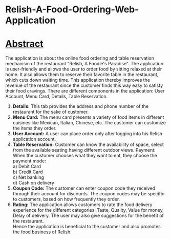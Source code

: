 # Relish-A-Food-Ordering-Web-Application  
# <u>Abstract</u>
The application is about the online food ordering and table reservation mechanism of the restaurant "Relish, A Foodie's Paradise". The application is user-friendly and allows the user to order food by sitting relaxed at their home. It also allows them to reserve their favorite table in the restaurant, which cuts down waiting time. This application thereby improves the revenue of the restaurant since the customer finds this way easy to satisfy their food cravings.
There are different components in the application: User Account, Menu Card, Details, Table Reservation.
1) <b>Details:</b> This tab provides the address and phone number of the restaurant for the sake of customer.  
2) <b>Menu Card:</b> The menu card presents a variety of food items in different cuisines like Mexican, Italian, Chinese, etc. The customer can customize the items they order.    
3) <b>User Account:</b> A user can place order only after logging into his Relish application account.   
4) <b>Table Reservation:</b> Customer can know the availability of space, select from the available seating having different outdoor views.
Payment: When the customer chooses what they want to eat, they choose the payment mode:   
a) Debit Card                                                                        
b) Credit Card    
c) Net banking                                                                      
d) Cash on delivery        
5) <b>Coupon Code:</b> The customer can enter coupon code they received through their account for discounts. The coupon codes may be specific to customers, based on how frequently they order.    
6) <b>Rating:</b> The application allows customers to rate the food delivery experience for the different categories: Taste, Quality, Value for money, Delay of delivery. The user may also give suggestions for the benefit of the restaurant.  
Hence the application is beneficial to the customer and also promotes the food business of Relish.



